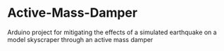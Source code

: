 # Active-Mass-Damper
Arduino project for mitigating the effects of a simulated earthquake on a model skyscraper through an active mass damper
